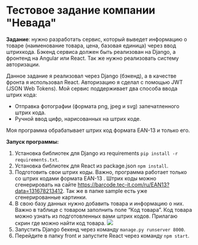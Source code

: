 # Тестовое задание компании "Невада"

__Задание__: нужно разработать сервис, который выведет информацию о товаре (наименование товара, цена, базовая единица) через ввод штрихкода. Бэкенд сервиса должен быть реализован на Django, а фронтенд на Angular или React. Так же нужно реализовать систему авторизации.

Данное задание я реализовал через Django (бэкенд), а в качестве фронта я использовал React. Авторизацию я сделал с помощью JWT (JSON Web Tokens). Мой сервис поддерживает два способа ввода штрих кода:

- Отправка фотографии (формата png, jpeg и svg) запечатленного штрих кода.
- Ручной ввод цифр, нарисованных на штрих коде.

Моя программа обрабатывает штрих код формата EAN-13 и только его.

__Запуск программы:__

1. Установка библиотек для Django из requirements `pip install -r requirements.txt`.
2. Установка библиотек для React из package.json `npm install`.
3. Подготовить свои штрих коды. Важно, программа работает только со штрих кодами формата EAN-13 . Штрих коды можно сгенерировать на сайте https://barcode.tec-it.com/ru/EAN13?data=131678213412. Так же в папке sample есть уже сгенерированные картинки.
4. В свою базу данных нужно добавить товара и информацию о них. Важно в таблице с товаром заполнить поле “Код товара”. Код товара можно узнать из подготовленных вами штрих кодов. Прилагаю скрин где можно найти код товара.
![](https://infotables.ru/images/straniy/shtrih-kod/shtrih-kod-5.png)
5. Запустить Django бекенд через команду `manage.py runserver 8000`.
6. Перейдите в папку front и запустите React через команду `npm start`.
